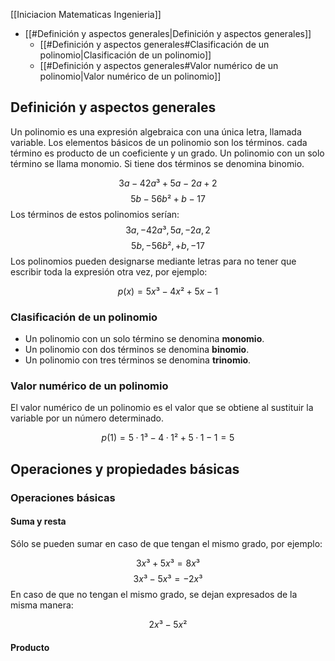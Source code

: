 [[Iniciacion Matematicas Ingenieria]]

- [[#Definición y aspectos generales|Definición y aspectos generales]]
	- [[#Definición y aspectos generales#Clasificación de un polinomio|Clasificación de un polinomio]]
	- [[#Definición y aspectos generales#Valor numérico de un polinomio|Valor numérico de un polinomio]]


## Definición y aspectos generales

Un polinomio es una expresión algebraica con una única letra, llamada variable. Los elementos básicos de un polinomio son los términos. cada término es producto de un coeficiente y un grado. Un polinomio con un solo término se llama monomio. Si tiene dos términos se denomina binomio.

$$
3a - 42a³ + 5a -2a +2
$$
$$
5b - 56b² + b - 17
$$
Los términos de estos polinomios serían:
$$
3a, -42a³ ,5a, -2a, 2
$$
$$
5b, -56b², +b, -17
$$
Los polinomios pueden designarse mediante letras para no tener que escribir toda la expresión otra vez, por ejemplo:

$$
p(x) = 5x³ - 4x² + 5x - 1
$$

### Clasificación de un polinomio

- Un polinomio con un solo término se denomina **monomio**.
- Un polinomio con dos términos se denomina **binomio**.
- Un polinomio con tres términos se denomina **trinomio**.

### Valor numérico de un polinomio

El valor numérico de un polinomio es el valor que se obtiene al sustituir la variable por un número determinado.

$$
p(1) = 5 · 1³ - 4 · 1² + 5·1 - 1 = 5
$$

## Operaciones y propiedades básicas

### Operaciones básicas

#### Suma y resta

Sólo se pueden sumar en caso de que tengan el mismo grado, por ejemplo:

$$
3x³ + 5x³ = 8x³
$$
$$
3x³ - 5x³ = -2x³
$$
En caso de que no tengan el mismo grado, se dejan expresados de la misma manera:

$$
2x³ - 5x²
$$
#### Producto
